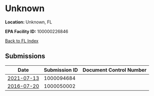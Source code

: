 # Unknown

**Location:** Unknown, FL

**EPA Facility ID:** 100000226846

[Back to FL Index](../../index.md)

## Submissions

| Date | Submission ID | Document Control Number |
|------|--------------|-------------------------|
| [2021-07-13](submissions/1000094684.md) | 1000094684 |  |
| [2016-07-20](submissions/1000050002.md) | 1000050002 |  |
